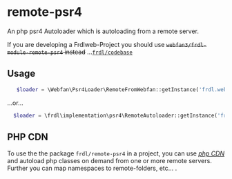 # remote-psr4
An php psr4 Autoloader which is autoloading from a remote server.

If you are developing a Frdlweb-Project you should use ~~<s>`webfan3/frdl-module-remote-psr4` instead</s>~~ ...[`frdl/codebase`](https://github.com/frdl/codebase)

## Usage
````php
   $loader = \Webfan\Psr4Loader\RemoteFromWebfan::getInstance('frdl.webfan.de', true, 'latest', true);
````

...or...

````php
  $loader = \frdl\implementation\psr4\RemoteAutoloader::getInstance('frdl.webfan.de', true, 'latest', true);
````

## PHP CDN
To use the the package `frdl/remote-psr4` in a project, you can use [*php CDN*](https://startdir.de/install/php/) and autoload php classes on demand from one or more remote servers. Further you can map namespaces to remote-folders, etc... .
